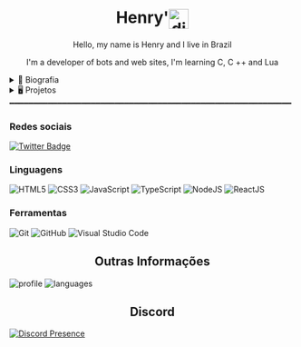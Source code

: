 <h1 align="center">Henry'<img align="center" src="https://media.discordapp.net/attachments/807277623076061204/807277802755194961/estrela.gif" alt="discord" height="35" width="35"/></h1>

<p align="center">Hello, my name is Henry and I live in Brazil</p>

<p align="center">I'm a developer of bots and web sites, I'm learning C, C ++ and Lua </p>

 <details>
  <summary> 🚧 Biografia </summary>
  
      ⇝ Apaixonado Por Livros e Café!
      ⇝ Estudante de Redes e Pentest
      ⇝ Cursando Segurança Da Informação, Programador Front End
      ⇝ Of all the stars I stand out for being the most intelligent!
      

     
     
 
</details>

<details>
  <summary> 🖥️ Projetos </summary>

<h2>Sona Music</h2>
<h3>Sona é um dos meus projetos, Sona Music é um bot de musica completo com efeitos para musica, lista de musicas preferidas e muito mais, Sona junta praticidade com qualidade em um bot só.<h3>

</details>
━━━━━━━━━━━━━━━━━━━━━━━━━━━━━━━━━━━━━━━━━━━━━━━━━━━━━━━━━━━

</details>

<h3 align="left">Redes sociais</h3>

[![Twitter Badge](https://img.shields.io/badge/-@Henry'-10b9b9?style=flat-square&labelColor=10b9b9&logo=twitter&logoColor=white&link=https://twitter.com/henryzinhosz)](https://twitter.com/henryzinhosz) 

<h3 align="left">Linguagens</h3>

<p align="center">

![HTML5](https://img.shields.io/badge/-HTML5-E34F26?style=for-the-badge&logo=HTML5&logoColor=fff)
![CSS3](https://img.shields.io/badge/-CSS3-1572B6?style=for-the-badge&logo=CSS3&logoColor=fff)
![JavaScript](https://img.shields.io/badge/-JavaScript-F7DF1E?style=for-the-badge&logo=javascript&logoColor=fff)
![TypeScript](https://img.shields.io/badge/-TypeScript-3178C6?style=for-the-badge&logo=typescript&logoColor=fff)
![NodeJS](https://img.shields.io/badge/-Node.js-339933?style=for-the-badge&logo=node-js&logoColor=fff)
![ReactJS](https://img.shields.io/badge/-React-41dbdb?style=for-the-badge&logo=react&logoColor=fff)

</p>

<h3 align="left">Ferramentas</h3>

<p align="cente">

![Git](https://img.shields.io/badge/-Git-F05032?style=for-the-badge&logo=git&logoColor=fff)
![GitHub](https://img.shields.io/badge/-GitHub-181717?style=for-the-badge&logo=github&logoColor=fff)
![Visual Studio Code](https://img.shields.io/badge/-Visual_Studio_Code-007ACC?style=for-the-badge&logo=visual-studio-code&logoColor=fff)

</p>

<h2 align="center">Outras Informações</h2>

![profile] ![languages]

[profile]: https://github-readme-stats.vercel.app/api?username=henryzinhosz&show_icons=true&theme=midnight-purple 
  [languages]: https://github-readme-stats.vercel.app/api/top-langs/?username=henryzinhosz&theme=midnight-purple 

<h2 align="center">Discord</h2>

[![Discord Presence](https://lanyard.cnrad.dev/api/712617067333025793?idleMessage=The%20brightest%20star%20in%20all%20constellations&hideStatus=true)](https://discord.com/users/712617067333025793)

